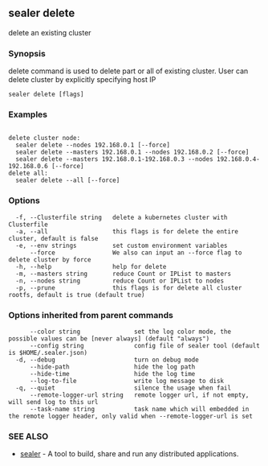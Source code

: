 ## sealer delete

delete an existing cluster

### Synopsis

delete command is used to delete part or all of existing cluster.
User can delete cluster by explicitly specifying host IP

```
sealer delete [flags]
```

### Examples

```

delete cluster node: 
  sealer delete --nodes 192.168.0.1 [--force]
  sealer delete --masters 192.168.0.1 --nodes 192.168.0.2 [--force]
  sealer delete --masters 192.168.0.1-192.168.0.3 --nodes 192.168.0.4-192.168.0.6 [--force]
delete all:
  sealer delete --all [--force]

```

### Options

```
  -f, --Clusterfile string   delete a kubernetes cluster with Clusterfile
  -a, --all                  this flags is for delete the entire cluster, default is false
  -e, --env strings          set custom environment variables
      --force                We also can input an --force flag to delete cluster by force
  -h, --help                 help for delete
  -m, --masters string       reduce Count or IPList to masters
  -n, --nodes string         reduce Count or IPList to nodes
  -p, --prune                this flags is for delete all cluster rootfs, default is true (default true)
```

### Options inherited from parent commands

```
      --color string               set the log color mode, the possible values can be [never always] (default "always")
      --config string              config file of sealer tool (default is $HOME/.sealer.json)
  -d, --debug                      turn on debug mode
      --hide-path                  hide the log path
      --hide-time                  hide the log time
      --log-to-file                write log message to disk
  -q, --quiet                      silence the usage when fail
      --remote-logger-url string   remote logger url, if not empty, will send log to this url
      --task-name string           task name which will embedded in the remote logger header, only valid when --remote-logger-url is set
```

### SEE ALSO

* [sealer](../sealer.md)	 - A tool to build, share and run any distributed applications.

